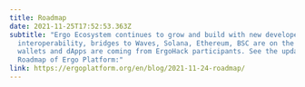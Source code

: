 ```yaml
---
title: Roadmap
date: 2021-11-25T17:52:53.363Z
subtitle: "Ergo Ecosystem continues to grow and build with new developers.  For
  interoperability, bridges to Waves, Solana, Ethereum, BSC are on the way.  New
  wallets and dApps are coming from ErgoHack participants. See the updated
  Roadmap of Ergo Platform:"
link: https://ergoplatform.org/en/blog/2021-11-24-roadmap/
---
```

